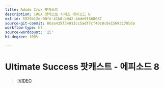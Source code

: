 ```yaml
---
title: Adode Crux 팟캐스트
description: CRUX 팟캐스트 시리즈 에피소드 8
exl-id: 5929b12e-00fd-41b8-b042-4bde9f868037
source-git-commit: 06aa435f34911cc5adf7cf40c8c8e15693178bda
workflow-type: ht
source-wordcount: '15'
ht-degree: 100%

---
```


# Ultimate Success 팟캐스트 - 에피소드 8

>[!VIDEO](https://video.tv.adobe.com/v/3453792?quality=12learn=on&captions=kor)
